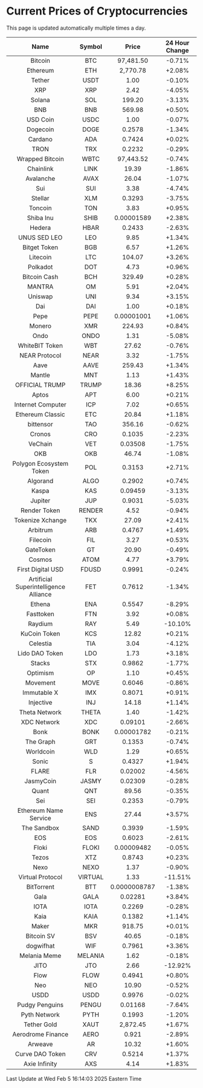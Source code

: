 # Current Prices of Cryptocurrencies
This page is updated automatically multiple times a day.

| Name | Symbol | Price | 24 Hour Change |
| :---: |:---:| :---: | :---: |
| Bitcoin | BTC | 97,481.50 | -0.71% |
| Ethereum | ETH | 2,770.78 | +2.08% |
| Tether | USDT | 1.00 | -0.10% |
| XRP | XRP | 2.42 | -4.05% |
| Solana | SOL | 199.20 | -3.13% |
| BNB | BNB | 569.98 | +0.50% |
| USD Coin | USDC | 1.00 | -0.07% |
| Dogecoin | DOGE | 0.2578 | -1.34% |
| Cardano | ADA | 0.7424 | +0.02% |
| TRON | TRX | 0.2232 | -0.29% |
| Wrapped Bitcoin | WBTC | 97,443.52 | -0.74% |
| Chainlink | LINK | 19.39 | -1.86% |
| Avalanche | AVAX | 26.04 | -1.07% |
| Sui | SUI | 3.38 | -4.74% |
| Stellar | XLM | 0.3293 | -3.75% |
| Toncoin | TON | 3.83 | +0.95% |
| Shiba Inu | SHIB | 0.00001589 | +2.38% |
| Hedera | HBAR | 0.2433 | -2.63% |
| UNUS SED LEO | LEO | 9.85 | +1.34% |
| Bitget Token | BGB | 6.57 | +1.26% |
| Litecoin | LTC | 104.07 | +3.26% |
| Polkadot | DOT | 4.73 | +0.96% |
| Bitcoin Cash | BCH | 329.49 | +0.28% |
| MANTRA | OM | 5.91 | +2.04% |
| Uniswap | UNI | 9.34 | +3.15% |
| Dai | DAI | 1.00 | +0.18% |
| Pepe | PEPE | 0.00001001 | +1.06% |
| Monero | XMR | 224.93 | +0.84% |
| Ondo | ONDO | 1.31 | -5.08% |
| WhiteBIT Token | WBT | 27.62 | -0.76% |
| NEAR Protocol | NEAR | 3.32 | -1.75% |
| Aave | AAVE | 259.43 | +1.34% |
| Mantle | MNT | 1.13 | +1.43% |
| OFFICIAL TRUMP | TRUMP | 18.36 | +8.25% |
| Aptos | APT | 6.00 | +0.21% |
| Internet Computer | ICP | 7.02 | +0.65% |
| Ethereum Classic | ETC | 20.84 | +1.18% |
| bittensor | TAO | 356.16 | -0.62% |
| Cronos | CRO | 0.1035 | -2.23% |
| VeChain | VET | 0.03508 | -1.75% |
| OKB | OKB | 46.74 | -1.08% |
| Polygon Ecosystem Token | POL | 0.3153 | +2.71% |
| Algorand | ALGO | 0.2902 | +0.74% |
| Kaspa | KAS | 0.09459 | -3.13% |
| Jupiter | JUP | 0.9031 | -5.03% |
| Render Token | RENDER | 4.52 | -0.94% |
| Tokenize Xchange | TKX | 27.09 | +2.41% |
| Arbitrum | ARB | 0.4767 | +1.49% |
| Filecoin | FIL | 3.27 | +0.53% |
| GateToken | GT | 20.90 | -0.49% |
| Cosmos | ATOM | 4.77 | +3.79% |
| First Digital USD | FDUSD | 0.9991 | -0.24% |
| Artificial Superintelligence Alliance | FET | 0.7612 | -1.34% |
| Ethena | ENA | 0.5547 | -8.29% |
| Fasttoken | FTN | 3.92 | +0.08% |
| Raydium | RAY | 5.49 | -10.10% |
| KuCoin Token | KCS | 12.82 | +0.21% |
| Celestia | TIA | 3.04 | -4.12% |
| Lido DAO Token | LDO | 1.73 | +3.18% |
| Stacks | STX | 0.9862 | -1.77% |
| Optimism | OP | 1.10 | +0.45% |
| Movement | MOVE | 0.6046 | -0.86% |
| Immutable X | IMX | 0.8071 | +0.91% |
| Injective | INJ | 14.18 | +1.14% |
| Theta Network | THETA | 1.40 | -1.42% |
| XDC Network | XDC | 0.09101 | -2.66% |
| Bonk | BONK | 0.00001782 | -0.21% |
| The Graph | GRT | 0.1353 | -0.74% |
| Worldcoin | WLD | 1.29 | +0.65% |
| Sonic | S | 0.4327 | +1.94% |
| FLARE | FLR | 0.02002 | -4.56% |
| JasmyCoin | JASMY | 0.02309 | -0.28% |
| Quant | QNT | 89.56 | -0.35% |
| Sei | SEI | 0.2353 | -0.79% |
| Ethereum Name Service | ENS | 27.44 | +3.57% |
| The Sandbox | SAND | 0.3939 | -1.59% |
| EOS | EOS | 0.6023 | -2.61% |
| Floki | FLOKI | 0.00009482 | -0.05% |
| Tezos | XTZ | 0.8743 | +0.23% |
| Nexo | NEXO | 1.37 | -0.90% |
| Virtual Protocol | VIRTUAL | 1.33 | -11.51% |
| BitTorrent | BTT | 0.0000008787 | -1.38% |
| Gala | GALA | 0.02281 | +3.84% |
| IOTA | IOTA | 0.2269 | -0.28% |
| Kaia | KAIA | 0.1382 | +1.14% |
| Maker | MKR | 918.75 | +0.01% |
| Bitcoin SV | BSV | 40.65 | -0.18% |
| dogwifhat | WIF | 0.7961 | +3.36% |
| Melania Meme | MELANIA | 1.62 | -0.18% |
| JITO | JTO | 2.66 | -12.92% |
| Flow | FLOW | 0.4941 | +0.80% |
| Neo | NEO | 10.90 | -0.52% |
| USDD | USDD | 0.9976 | -0.02% |
| Pudgy Penguins | PENGU | 0.01168 | -7.64% |
| Pyth Network | PYTH | 0.1993 | -1.20% |
| Tether Gold | XAUT | 2,872.45 | +1.67% |
| Aerodrome Finance | AERO | 0.921 | -2.89% |
| Arweave | AR | 10.32 | +1.60% |
| Curve DAO Token | CRV | 0.5214 | +1.37% |
| Axie Infinity | AXS | 4.14 | +1.83% |

Last Update at Wed Feb  5 16:14:03 2025 Eastern Time